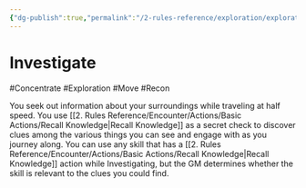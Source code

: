 ```yaml
---
{"dg-publish":true,"permalink":"/2-rules-reference/exploration/exploration-activities/investigate/","noteIcon":""}
---
```


# Investigate
#Concentrate #Exploration #Move #Recon 

You seek out information about your surroundings while traveling at half speed. You use [[2. Rules Reference/Encounter/Actions/Basic Actions/Recall Knowledge\|Recall Knowledge]] as a secret check to discover clues among the various things you can see and engage with as you journey along. You can use any skill that has a [[2. Rules Reference/Encounter/Actions/Basic Actions/Recall Knowledge\|Recall Knowledge]] action while Investigating, but the GM determines whether the skill is relevant to the clues you could find.